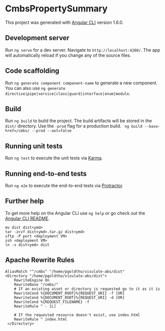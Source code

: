 # CmbsPropertySummary

This project was generated with [Angular CLI](https://github.com/angular/angular-cli) version 1.6.0.

## Development server

Run `ng serve` for a dev server. Navigate to `http://localhost:4200/`. The app will automatically reload if you change any of the source files.

## Code scaffolding

Run `ng generate component component-name` to generate a new component. You can also use `ng generate directive|pipe|service|class|guard|interface|enum|module`.

## Build

Run `ng build` to build the project. The build artifacts will be stored in the `dist/` directory. Use the `-prod` flag for a production build.
` ng build --base-href=/cmbs/ --prod --aot=false`

## Running unit tests

Run `ng test` to execute the unit tests via [Karma](https://karma-runner.github.io).

## Running end-to-end tests

Run `ng e2e` to execute the end-to-end tests via [Protractor](http://www.protractortest.org/).

## Further help

To get more help on the Angular CLI use `ng help` or go check out the [Angular CLI README](https://github.com/angular/angular-cli/blob/master/README.md).
```
mv dist dist<ymd>
tar -zcvf dist<ymd>.tar.gz dist<ymd>
sftp -P port <deployment VM>
ssh <deployment VM>
ln -s dist<ymd> dist
```


## Apache Rewrite Rules

```
AliasMatch "^/cmbs" "/home/pgoldtho/visulate-abs/dist"
<Directory "/home/pgoldtho/visulate-abs/dist">
    RewriteEngine On
    RewriteBase "/cmbs/"
    # If an existing asset or directory is requested go to it as it is
    RewriteCond %{DOCUMENT_ROOT}%{REQUEST_URI} -f [OR]
    RewriteCond %{DOCUMENT_ROOT}%{REQUEST_URI} -d [OR]
    RewriteCond %{REQUEST_FILENAME} -f
    RewriteRule ^ - [L]

    # If the requested resource doesn't exist, use index.html
    RewriteRule ^ index.html
 </Directory>
 ```
